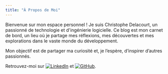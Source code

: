 ```yaml
---
title: "À Propos de Moi"
---
```


Bienvenue sur mon espace personnel ! Je suis Christophe Delacourt, un passionné de technologie et d'ingénierie logicielle. Ce blog est mon carnet de bord, un lieu où je partage mes réflexions, mes découvertes et mes explorations dans le vaste monde du développement.

Mon objectif est de partager ma curiosité et, je l’espère, d’inspirer d’autres passionnés.

Retrouvez-moi sur <a href="https://www.linkedin.com/in/christophe-delacourt-6619598b/" target="_blank" rel="noopener noreferrer"><img src="/images/logos/linkedin.svg" alt="LinkedIn"></a> et <a href="https://github.com/doomtr666/" target="_blank" rel="noopener noreferrer"><img src="/images/logos/github.svg" alt="GitHub"></a>.
